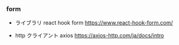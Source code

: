 ### form

- ライブラリ
  react hook form
  https://www.react-hook-form.com/

- http クライアント
  axios
  https://axios-http.com/ja/docs/intro

